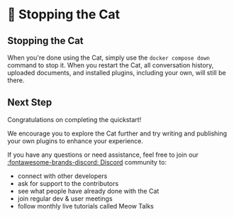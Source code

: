 # &#128640; Stopping the Cat

## Stopping the Cat

When you're done using the Cat, simply use the `docker compose down` command to stop it.
When you restart the Cat, all conversation history, uploaded documents, and installed plugins, including your own, will still be there.

## Next Step

Congratulations on completing the quickstart!  

We encourage you to explore the Cat further and try writing and publishing your own plugins to enhance your experience.  

If you have any questions or need assistance, feel free to join our [:fontawesome-brands-discord: Discord](https://discord.gg/bHX5sNFCYU) community to:

- connect with other developers
- ask for support to the contributors
- see what people have already done with the Cat
- join regular dev & user meetings
- follow monthly live tutorials called Meow Talks